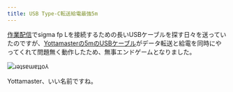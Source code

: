 ```yaml
---
title: USB Type-C転送給電最強5m
---
```

[作業配信](https://www.youtube.com/c/r7kamura)でsigma fp Lを接続するための長いUSBケーブルを探す日々を送っていたのですが、[Yottamasterの5mのUSBケーブル](https://www.amazon.co.jp/dp/B09Y1BY75P)がデータ転送と給電を同時にやってくれて問題無く動作したため、無事エンドゲームとなりました。

![](https://lh6.googleusercontent.com/tbLSvpjDq_sVVclg0rFPnNMI0mAbzkGBmQTgJmRJKkaJO1mjQqDGqDS0c0ERFlxaP4ELdMXin-lFQ63-k2n_VLE59PV4T_xupQ1a-Ng2S0XsQPTtHTa1NBYQQr2_HpuTrCdvjMpImJvbPuZGNiBcleQ "ɹǝʇsɐɯɐʇʇo⅄")

Yottamaster、いい名前ですね。
